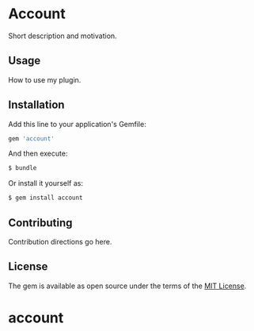 # Account
Short description and motivation.

## Usage
How to use my plugin.

## Installation
Add this line to your application's Gemfile:

```ruby
gem 'account'
```

And then execute:
```bash
$ bundle
```

Or install it yourself as:
```bash
$ gem install account
```

## Contributing
Contribution directions go here.

## License
The gem is available as open source under the terms of the [MIT License](https://opensource.org/licenses/MIT).
# account
